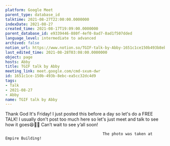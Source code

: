 ```yaml
---
platform: Google Meet
parent_type: database_id
talktime: 2021-08-27T22:00:00.0000000
indexDate: 2021-08-27
created_time: 2021-08-17T19:09:00.0000000
parent_database_id: e9339446-880f-4ef0-8ad7-8ad1f507dded
language_level: intermediate to advanced
archived: false
notion_url: https://www.notion.so/TGIF-talk-by-Abby-1651c1ce150b493b8ebcea5cc32dc4d9
last_edited_time: 2021-08-28T03:08:00.0000000
object: page
hosts: Abby
title: TGIF talk by Abby
meeting_link: meet.google.com/cmd-sxum-dwr
id: 1651c1ce-150b-493b-8ebc-ea5cc32dc4d9
tags:
- Talk
- 2021-08-27
- Abby
name: TGIF talk by Abby
---
```




Thank God It's Friday! I just posted this before a day so let's do a FREE TALK!
I usually don't post too much here so let's just meet and talk to see how it goes😆👍🏻
Can’t wait to see y’all soon!



                                               The photo was taken at Empire Building!











